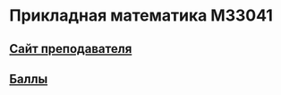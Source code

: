 # Прикладная математика M33041

## [Сайт преподавателя](http://mathdep.ifmo.ru/app_math_3/)

## [Баллы](https://docs.google.com/spreadsheets/d/1JlyK-E6b1oMryMif9gir6_SePXL3qaa5h85HpGFDUpQ/edit?usp=sharing)

